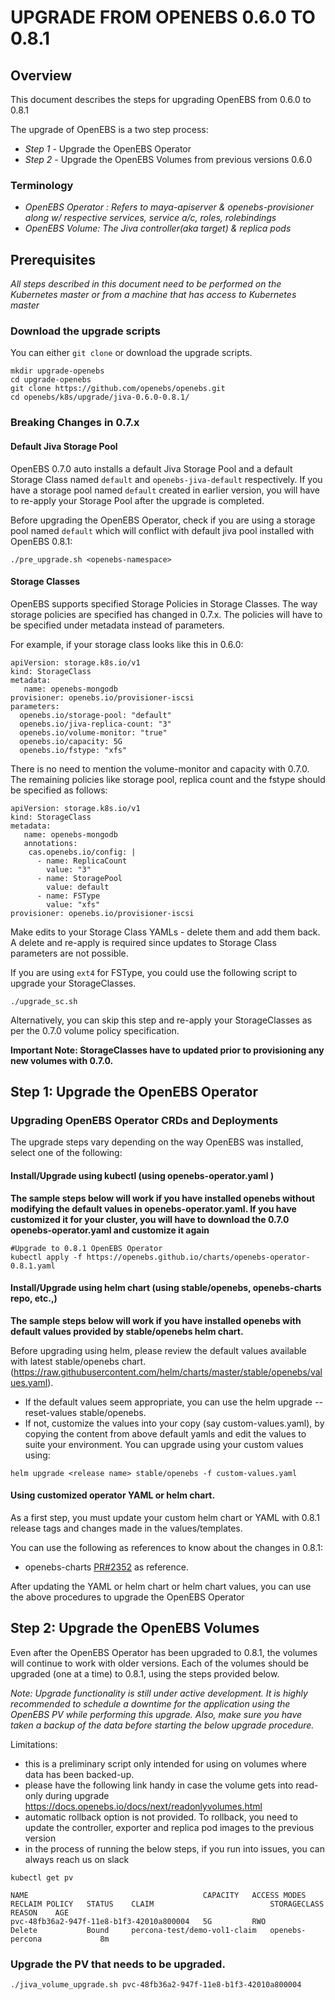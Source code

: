 # UPGRADE FROM OPENEBS 0.6.0 TO 0.8.1

## Overview

This document describes the steps for upgrading OpenEBS from 0.6.0 to 0.8.1 

The upgrade of OpenEBS is a two step process: 
- *Step 1* - Upgrade the OpenEBS Operator 
- *Step 2* - Upgrade the OpenEBS Volumes from previous versions 0.6.0 

### Terminology
- *OpenEBS Operator : Refers to maya-apiserver & openebs-provisioner along w/ respective services, service a/c, roles, rolebindings*
- *OpenEBS Volume: The Jiva controller(aka target) & replica pods*

## Prerequisites

*All steps described in this document need to be performed on the Kubernetes master or from a machine that has access to Kubernetes master*

### Download the upgrade scripts

You can either `git clone` or download the upgrade scripts.

```
mkdir upgrade-openebs
cd upgrade-openebs
git clone https://github.com/openebs/openebs.git
cd openebs/k8s/upgrade/jiva-0.6.0-0.8.1/
```

### Breaking Changes in 0.7.x

#### Default Jiva Storage Pool
OpenEBS 0.7.0 auto installs a default Jiva Storage Pool and a default Storage Class named `default` and `openebs-jiva-default` respectively. If you have a storage pool named `default` created in earlier version, you will have to re-apply your Storage Pool after the upgrade is completed.

Before upgrading the OpenEBS Operator, check if you are using a storage pool named `default` which will conflict with default jiva pool installed with OpenEBS 0.8.1:
```
./pre_upgrade.sh <openebs-namespace>
```

#### Storage Classes
OpenEBS supports specified Storage Policies in Storage Classes. The way storage policies are specified has changed in 0.7.x. The policies will have to be specified under metadata instead of parameters. 

For example, if your storage class looks like this in 0.6.0:
```
apiVersion: storage.k8s.io/v1
kind: StorageClass
metadata:
   name: openebs-mongodb
provisioner: openebs.io/provisioner-iscsi
parameters:
  openebs.io/storage-pool: "default"
  openebs.io/jiva-replica-count: "3"
  openebs.io/volume-monitor: "true"
  openebs.io/capacity: 5G
  openebs.io/fstype: "xfs"
```

There is no need to mention the volume-monitor and capacity with 0.7.0. The remaining policies like storage pool, replica count and the fstype should be specified as follows:
```
apiVersion: storage.k8s.io/v1
kind: StorageClass
metadata:
   name: openebs-mongodb
   annotations:
    cas.openebs.io/config: |
      - name: ReplicaCount
        value: "3"
      - name: StoragePool
        value: default
      - name: FSType
        value: "xfs"
provisioner: openebs.io/provisioner-iscsi
```

Make edits to your Storage Class YAMLs - delete them and add them back. A delete and re-apply is required since updates to Storage Class parameters are not possible. 

If you are using `ext4` for FSType, you could use the following script to upgrade your StorageClasses. 
```
./upgrade_sc.sh
```

Alternatively, you can skip this step and re-apply your StorageClasses as per the 0.7.0 volume policy specification. 

**Important Note: StorageClasses have to updated prior to provisioning any new volumes with 0.7.0.**

## Step 1: Upgrade the OpenEBS Operator

### Upgrading OpenEBS Operator CRDs and Deployments

The upgrade steps vary depending on the way OpenEBS was installed, select one of the following:

#### Install/Upgrade using kubectl (using openebs-operator.yaml )

**The sample steps below will work if you have installed openebs without modifying the default values in openebs-operator.yaml. If you have customized it for your cluster, you will have to download the 0.7.0 openebs-operator.yaml and customize it again**

```
#Upgrade to 0.8.1 OpenEBS Operator
kubectl apply -f https://openebs.github.io/charts/openebs-operator-0.8.1.yaml
```

#### Install/Upgrade using helm chart (using stable/openebs, openebs-charts repo, etc.,) 

**The sample steps below will work if you have installed openebs with default values provided by stable/openebs helm chart.**

Before upgrading using helm, please review the default values available with latest stable/openebs chart. (https://raw.githubusercontent.com/helm/charts/master/stable/openebs/values.yaml).

- If the default values seem appropriate, you can use the helm upgrade --reset-values <release name> stable/openebs.
- If not, customize the values into your copy (say custom-values.yaml), by copying the content from above default yamls and edit the values to suite your          environment. You can upgrade using your custom values using:

`helm upgrade <release name> stable/openebs -f custom-values.yaml`

#### Using customized operator YAML or helm chart.
As a first step, you must update your custom helm chart or YAML with 0.8.1 release tags and changes made in the values/templates. 

You can use the following as references to know about the changes in 0.8.1: 
- openebs-charts [PR#2352](https://github.com/openebs/openebs/pull/2352) as reference.

After updating the YAML or helm chart or helm chart values, you can use the above procedures to upgrade the OpenEBS Operator

## Step 2: Upgrade the OpenEBS Volumes

Even after the OpenEBS Operator has been upgraded to 0.8.1, the volumes will continue to work with older versions. Each of the volumes should be upgraded (one at a time) to 0.8.1, using the steps provided below. 

*Note: Upgrade functionality is still under active development. It is highly recommended to schedule a downtime for the application using the OpenEBS PV while performing this upgrade. Also, make sure you have taken a backup of the data before starting the below upgrade procedure.*

Limitations:
- this is a preliminary script only intended for using on volumes where data has been backed-up.
- please have the following link handy in case the volume gets into read-only during upgrade 
  https://docs.openebs.io/docs/next/readonlyvolumes.html
- automatic rollback option is not provided. To rollback, you need to update the controller, exporter and replica pod images to the previous version
- in the process of running the below steps, if you run into issues, you can always reach us on slack


```
kubectl get pv
```

```
NAME                                       CAPACITY   ACCESS MODES   RECLAIM POLICY   STATUS    CLAIM                          STORAGECLASS      REASON    AGE
pvc-48fb36a2-947f-11e8-b1f3-42010a800004   5G         RWO            Delete           Bound     percona-test/demo-vol1-claim   openebs-percona             8m
```

### Upgrade the PV that needs to be upgraded. 

```
./jiva_volume_upgrade.sh pvc-48fb36a2-947f-11e8-b1f3-42010a800004
```

